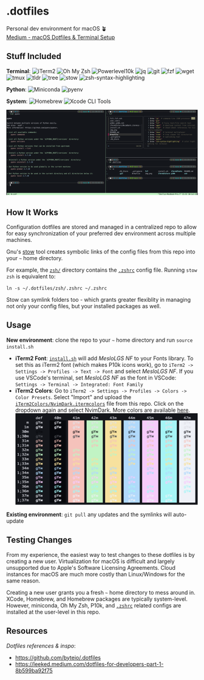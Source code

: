 # .dotfiles

Personal dev environment for macOS 🪴
<br>
[Medium - macOS Dotfiles & Terminal Setup](https://medium.com/@shellydavid/macos-dotfiles-terminal-setup-61160a7bd981)

## Stuff Included

**Terminal**:
![iTerm2](https://img.shields.io/badge/iTerm2-2EBC7F?logo=iterm2&logoColor=white)
![Oh My Zsh](https://img.shields.io/badge/Oh%20My%20Zsh-C71F37?logo=zsh&logoColor=white)
![Powerlevel10k](https://img.shields.io/badge/Powerlevel10k-8F36D6?logo=gnome-terminal&logoColor=white)
![jq](https://img.shields.io/badge/jq-5C89C7?logo=json&logoColor=white)
![git](https://img.shields.io/badge/git-F05032?logo=git&logoColor=white)
![fzf](https://img.shields.io/badge/fzf-6E6E6E?logo=linux&logoColor=white)
![wget](https://img.shields.io/badge/wget-4099FF?logo=gnu&logoColor=white)
![tmux](https://img.shields.io/badge/tmux-4E83CC?logo=tmux&logoColor=white)
![tldr](https://img.shields.io/badge/tldr-FFA500?logo=gnome-terminal&logoColor=white)
![tree](https://img.shields.io/badge/tree-FE5F50?logo=files&logoColor=white)
![stow](https://img.shields.io/badge/stow-999999?logo=gnu&logoColor=white)
![zsh-syntax-highlighting](https://img.shields.io/badge/zsh_syntax_highlighting-923729?logo=gnome-terminal&logoColor=white)

**Python**:
![Miniconda](https://img.shields.io/badge/Miniconda-44A833?logo=anaconda&logoColor=white)
![pyenv](https://img.shields.io/badge/pyenv-3776AB?logo=python&logoColor=white)

**System**:
![Homebrew](https://img.shields.io/badge/Homebrew-758f5b?logo=homebrew)
![Xcode CLI Tools](https://img.shields.io/badge/Xcode_CLI_Tools-147EFB?logo=Xcode&logoColor=white)

<img src="img.png">

## How It Works

Configuration dotfiles are stored and managed in a centralized repo to allow for easy synchronization of your preferred dev environment across multiple machines.

Gnu's [stow](https://www.gnu.org/software/stow/) tool creates symbolic links of the config files from this repo into your `~` home directory.

For example, the [`zsh/`](./zsh/) directory contains the [`.zshrc`](./zsh/.zshrc) config file. Running `stow zsh` is equivalent to:

```
ln -s ~/.dotfiles/zsh/.zshrc ~/.zshrc
```

Stow can symlink folders too - which grants greater flexiblity in managing not only your config files, but your installed packages as well.

## Usage

**New environment**: clone the repo to your `~` home directory and run `source install.sh`

-   **iTerm2 Font**: [`install.sh`](./install.sh) will add _MesloLGS NF_ to your Fonts library. To set this as iTerm2 font (which makes P10k icons work), go to `iTerm2 -> Settings -> Profiles -> Text -> Font` and select _MesloLGS NF_. If you use VSCode's terminal, set _MesloLGS NF_ as the font in VSCode: `Settings -> Terminal -> Integrated: Font Family`
-   **iTerm2 Colors**: Go to `iTerm2 -> Settings -> Profiles -> Colors -> Color Presets`. Select "Import" and upload the [`iTerm2Colors/NvimDark.itermcolors`](./iTerm2Colors/NvimDark.itermcolors) file from this repo. Click on the dropdown again and select NvimDark. More colors are available [here](https://iterm2colorschemes.com).
    <img src="https://raw.githubusercontent.com/mbadolato/iTerm2-Color-Schemes/master/screenshots/NvimDark.png">

**Existing environment**: `git pull` any updates and the symlinks will auto-update

## Testing Changes

From my experience, the easiest way to test changes to these dotfiles is by creating a new user. Virtualization for macOS is difficult and largely unsupported due to Apple's Software Licensing Agreements. Cloud instances for macOS are much more costly than Linux/Windows for the same reason.

Creating a new user grants you a fresh `~` home directory to mess around in. XCode, Homebrew, and Homebrew packages are typically system-level. However, miniconda, Oh My Zsh, P10k, and [`.zshrc`](./zsh/.zshrc) related configs are installed at the user-level in this repo.

## Resources

_Dotfiles references & inspo_:

-   https://github.com/byteio/.dotfiles
-   https://leeked.medium.com/dotfiles-for-developers-part-1-8b599ba92f75
